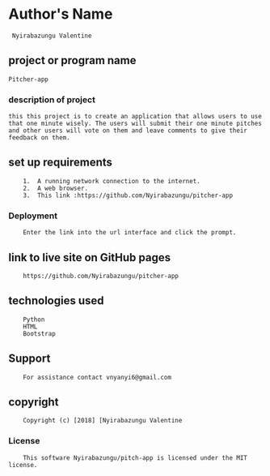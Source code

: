 # Author's Name
     Nyirabazungu Valentine

## project or program name
    Pitcher-app

### description of project
    this this project is to create an application that allows users to use that one minute wisely. The users will submit their one minute pitches and other users will vote on them and leave comments to give their feedback on them.
        

##  set up requirements
        1.  A running network connection to the internet.
        2.  A web browser.
        3.  This link :https://github.com/Nyirabazungu/pitcher-app


### Deployment
        Enter the link into the url interface and click the prompt.

## link to live site on GitHub pages
        https://github.com/Nyirabazungu/pitcher-app


## technologies used
        Python
        HTML
        Bootstrap
## Support
        For assistance contact vnyanyi6@gmail.com
       
## copyright
        Copyright (c) [2018] [Nyirabazungu Valentine
    
### License
        This software Nyirabazungu/pitch-app is licensed under the MIT license.